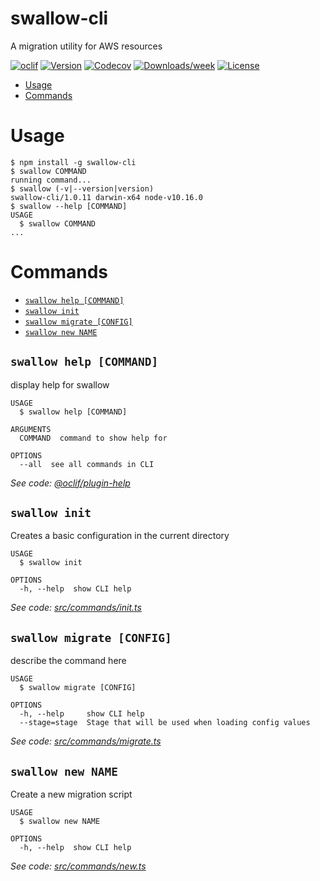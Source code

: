 swallow-cli
===========

A migration utility for AWS resources

[![oclif](https://img.shields.io/badge/cli-oclif-brightgreen.svg)](https://oclif.io)
[![Version](https://img.shields.io/npm/v/swallow-cli.svg)](https://npmjs.org/package/swallow-cli)
[![Codecov](https://codecov.io/gh/drg-adaptive/swallow-migration/branch/master/graph/badge.svg)](https://codecov.io/gh/drg-adaptive/swallow-migration)
[![Downloads/week](https://img.shields.io/npm/dw/swallow-cli.svg)](https://npmjs.org/package/swallow-cli)
[![License](https://img.shields.io/npm/l/swallow-cli.svg)](https://github.com/drg-adaptive/swallow-migration/blob/master/package.json)

<!-- toc -->
* [Usage](#usage)
* [Commands](#commands)
<!-- tocstop -->
# Usage
<!-- usage -->
```sh-session
$ npm install -g swallow-cli
$ swallow COMMAND
running command...
$ swallow (-v|--version|version)
swallow-cli/1.0.11 darwin-x64 node-v10.16.0
$ swallow --help [COMMAND]
USAGE
  $ swallow COMMAND
...
```
<!-- usagestop -->
# Commands
<!-- commands -->
* [`swallow help [COMMAND]`](#swallow-help-command)
* [`swallow init`](#swallow-init)
* [`swallow migrate [CONFIG]`](#swallow-migrate-config)
* [`swallow new NAME`](#swallow-new-name)

## `swallow help [COMMAND]`

display help for swallow

```
USAGE
  $ swallow help [COMMAND]

ARGUMENTS
  COMMAND  command to show help for

OPTIONS
  --all  see all commands in CLI
```

_See code: [@oclif/plugin-help](https://github.com/oclif/plugin-help/blob/v2.2.1/src/commands/help.ts)_

## `swallow init`

Creates a basic configuration in the current directory

```
USAGE
  $ swallow init

OPTIONS
  -h, --help  show CLI help
```

_See code: [src/commands/init.ts](https://github.com/drg-adaptive/swallow-migration/blob/v1.0.11/src/commands/init.ts)_

## `swallow migrate [CONFIG]`

describe the command here

```
USAGE
  $ swallow migrate [CONFIG]

OPTIONS
  -h, --help     show CLI help
  --stage=stage  Stage that will be used when loading config values
```

_See code: [src/commands/migrate.ts](https://github.com/drg-adaptive/swallow-migration/blob/v1.0.11/src/commands/migrate.ts)_

## `swallow new NAME`

Create a new migration script

```
USAGE
  $ swallow new NAME

OPTIONS
  -h, --help  show CLI help
```

_See code: [src/commands/new.ts](https://github.com/drg-adaptive/swallow-migration/blob/v1.0.11/src/commands/new.ts)_
<!-- commandsstop -->
